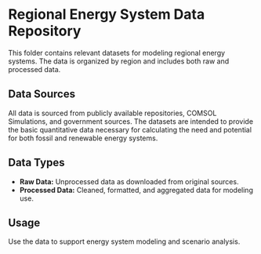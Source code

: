 # Regional Energy System Data Repository

This folder contains relevant datasets for modeling regional energy systems. The data is organized by region and includes both raw and processed data.

## Data Sources

All data is sourced from publicly available repositories, COMSOL Simulations, and government sources. The datasets are intended to provide the basic quantitative data necessary for calculating the need and potential for both fossil and renewable energy systems.

## Data Types

- **Raw Data:** Unprocessed data as downloaded from original sources.
- **Processed Data:** Cleaned, formatted, and aggregated data for modeling use.


## Usage

Use the data to support energy system modeling and scenario analysis.


